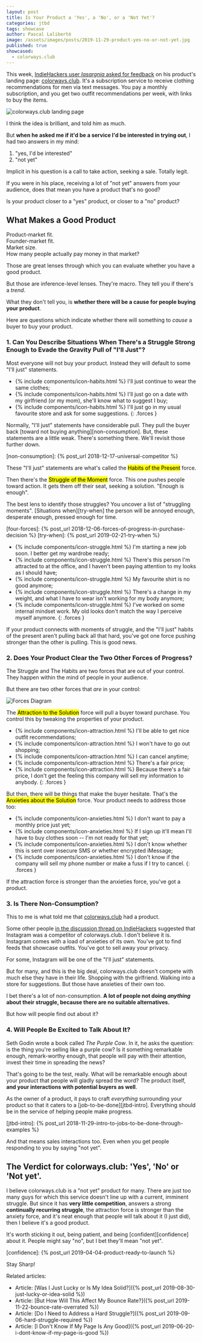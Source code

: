 ```yaml
---
layout: post
title: Is Your Product a 'Yes', a 'No', or a 'Not Yet'?
categories: jtbd
tags: showcase
author: Pascal Laliberté
image: /assets/images/posts/2019-11-29-product-yes-no-or-not-yet.jpg
published: true
showcased:
  - colorways.club
---
```


This week, [IndieHackers user _lasargnia_ asked for feedback][thread] on his product's landing page: [colorways.club](https://colorways.club/). It's a subscription service to receive clothing recommendations for men via text messages. You pay a monthly subscription, and you get two outfit recommendations per week, with links to buy the items.

[thread]: https://www.indiehackers.com/post/landing-page-feedback-a91f62e148
[site]: (https://colorways.club/)

![colorways.club landing page](/assets/images/posts/2019-11-29-product-yes-no-or-not-yet-01.jpg)

I think the idea is brilliant, and told him as much.

But **when he asked me if it'd be a service I'd be interested in trying out**, I had two answers in my mind:

1. "yes, I'd be interested"
2. "not yet"

Implicit in his question is a call to take action, seeking a sale. Totally legit.

If you were in his place, receiving a lot of "not yet" answers from your audience, does that mean you have a product that's no good?

Is your product closer to a "yes" product, or closer to a "no" product?

## What Makes a Good Product

Product-market fit.  
Founder-market fit.  
Market size.  
How many people actually pay money in that market?

Those are great lenses through which you can evaluate whether you have a good product.

But those are inference-level lenses. They're macro. They tell you if there's a _trend_.

What they don't tell you, is **whether there will be a cause for people buying your product**.

Here are questions which indicate whether there will something to _cause_ a buyer to buy your product.

### 1. Can You Describe Situations When There's a Struggle Strong Enough to Evade the Gravity Pull of "I'll Just"?

Most everyone will not buy your product. Instead they will default to some "I'll just" statements.

* {% include components/icon-habits.html %} I'll just continue to wear the same clothes;
* {% include components/icon-habits.html %} I'll just go on a date with my girlfriend (or my mom), she'll know what to suggest I buy;
* {% include components/icon-habits.html %} I'll just go in my usual favourite store and ask for some suggestions.
{: .forces }

Normally, "I'll just" statements have considerable pull. They pull the buyer back [toward not buying anything][non-consumption]. But, these statements are a little weak. There's something there. We'll revisit those further down.

[non-consumption]: {% post_url 2018-12-17-universal-competitor %}

These "I'll just" statements are what's called the <mark>Habits of the Present</mark> force.

Then there's the <mark>Struggle of the Moment</mark> force. This one pushes people toward action. It gets them off their seat, seeking a solution. "Enough is enough".

The best lens to identify those struggles? You uncover a list of "struggling moments". [Situations when][try-when] the person will be annoyed enough, desperate enough, pressed enough for time.

[four-forces]: {% post_url 2018-12-06-forces-of-progress-in-purchase-decision %}
[try-when]: {% post_url 2019-02-21-try-when %}

* {% include components/icon-struggle.html %} I'm starting a new job soon. I better get my wardrobe ready;
* {% include components/icon-struggle.html %} There's this person I'm attracted to at the office, and I haven't been paying attention to my looks as I should have;
* {% include components/icon-struggle.html %} My favourite shirt is no good anymore;
* {% include components/icon-struggle.html %} There's a change in my weight, and what I have to wear isn't working for my body anymore;
* {% include components/icon-struggle.html %} I've worked on some internal mindset work. My old looks don't match the way I perceive myself anymore.
{: .forces }

If your product connects with moments of struggle, and the "I'll just" habits of the present aren't pulling back all that hard, you've got one force pushing stronger than the other is pulling. This is good news.

### 2. Does Your Product Clear the Two Other Forces of Progress?

The Struggle and The Habits are two forces that are out of your control. They happen within the mind of people in your audience.

But there are two other forces that _are_ in your control:

![Forces Diagram](/assets/images/posts/2018-12-06-forces-of-progress-diagram-01.svg)

The <mark>Attraction to the Solution</mark> force will pull a buyer toward purchase. You control this by tweaking the properties of your product.

* {% include components/icon-attraction.html %} I'll be able to get nice outfit recommendations;
* {% include components/icon-attraction.html %} I won't have to go out shopping;
* {% include components/icon-attraction.html %} I can cancel anytime;
* {% include components/icon-attraction.html %} There's a fair price;
* {% include components/icon-attraction.html %} Because there's a fair price, I don't get the feeling this company will sell my information to anybody.
{: .forces }

But then, there will be things that make the buyer hesitate. That's the <mark>Anxieties about the Solution</mark> force. Your product needs to address those too:

* {% include components/icon-anxieties.html %} I don't want to pay a monthly price just yet;
* {% include components/icon-anxieties.html %} If I sign up it'll mean I'll have to buy clothes soon -- I'm not ready for that yet;
* {% include components/icon-anxieties.html %} I don't know whether this is sent over insecure SMS or whether encrypted iMessage;
* {% include components/icon-anxieties.html %} I don't know if the company will sell my phone number or make a fuss if I try to cancel.
{: .forces }

If the attraction force is stronger than the anxieties force, you've got a product.

### 3. Is There Non-Consumption?

This to me is what told me that [colorways.club][site] had a product.

Some other people [in the discussion thread on IndieHackers][thread] suggested that Instagram was a competitor of colorways.club. I don't believe it is. Instagram comes with a load of anxieties of its own. You've got to find feeds that showcase outfits. You've got to sell away your privacy.

For some, Instagram will be one of the "I'll just" statements.

But for many, and this is the big deal, colorways.club doesn't compete with much else they have in their life. Shopping with the girlfriend. Walking into a store for suggestions. But those have anxieties of their own too.

I bet there's a lot of non-consumption. **A lot of people not doing _anything_ about their struggle, because there are no suitable alternatives.**

But how will people find out about it?

### 4. Will People Be Excited to Talk About It?

Seth Godin wrote a book called _The Purple Cow_. In it, he asks the question: is the thing you're selling like a purple cow? Is it something remarkable enough, remark-worthy enough, that people will pay with their attention, invest their time in spreading the news?

That's going to be the test, really. What will be remarkable enough about your product that people will gladly spread the word? The product itself, **and your interactions with potential buyers as well**.

As the owner of a product, it pays to craft _everything_ surrounding your product so that it caters to a [job-to-be-done][jtbd-intro]. Everything should be in the service of helping people make progress.

[jtbd-intro]: {% post_url 2018-11-29-intro-to-jobs-to-be-done-through-examples %}

And that means sales interactions too. Even when you get people responding to you by saying "not yet".

## The Verdict for colorways.club: 'Yes', 'No' or 'Not yet'.

I believe colorways.club is a "not yet" product for many. There are just too many guys for which this service doesn't line up with a current, imminent struggle. But since it has **very little competition**, answers a strong **continually recurring struggle**, the attraction force is stronger than the anxiety force, and it's neat enough that people will talk about it (I just did), then I believe it's a good product.

It's worth sticking it out, being patient, and being [confident][confidence] about it. People might say "no", but I bet they'll mean "not yet".

[confidence]: {% post_url 2019-04-04-product-ready-to-launch %}

Stay Sharp!

Related articles:

* Article: [Was I Just Lucky or Is My Idea Solid?]({% post_url 2019-08-30-just-lucky-or-idea-solid %})
* Article: [But How Will This Affect My Bounce Rate?]({% post_url 2019-11-22-bounce-rate-overrated %})
* Article: [Do I Need to Address a Hard Struggle?]({% post_url 2019-09-06-hard-struggle-required %})
* Article: [I Don't Know If My Page Is Any Good]({% post_url 2019-06-20-i-dont-know-if-my-page-is-good %})
